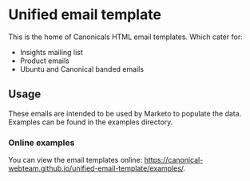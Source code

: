 # Unified email template
This is the home of Canonicals HTML email templates. Which cater for:

- Insights mailing list
- Product emails
- Ubuntu and Canonical banded emails

## Usage
These emails are intended to be used by Marketo to populate the data. Examples can be found in the examples directory.

### Online examples
You can view the email templates online: https://canonical-webteam.github.io/unified-email-template/examples/.
